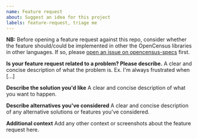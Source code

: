 ```yaml
---
name: Feature request
about: Suggest an idea for this project
labels: feature-request, triage me
---
```


**NB:** Before opening a feature request against this repo, consider whether the feature should/could be implemented in other the OpenCensus libraries in other languages. If so, please [open an issue on opencensus-specs](https://github.com/census-instrumentation/opencensus-specs/issues/new) first.



**Is your feature request related to a problem? Please describe.**
A clear and concise description of what the problem is. Ex. I'm always frustrated when [...]

**Describe the solution you'd like**
A clear and concise description of what you want to happen.

**Describe alternatives you've considered**
A clear and concise description of any alternative solutions or features you've considered.

**Additional context**
Add any other context or screenshots about the feature request here.

